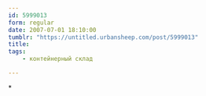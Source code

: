 ```yaml
---
id: 5999013
form: regular
date: 2007-07-01 18:10:00
tumblr: "https://untitled.urbansheep.com/post/5999013"
title:
tags:
    - контейнерный склад

---
```


<p>*</p>

